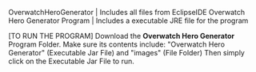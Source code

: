 OverwatchHeroGenerator | Includes all files from EclipseIDE
Overwatch Hero Generator Program | Includes a executable JRE file for the program

[TO RUN THE PROGRAM]
Download the **Overwatch Hero Generator** Program Folder.
Make sure its contents include: "Overwatch Hero Generator" (Executable Jar File) and "images" (File Folder)
Then simply click on the Executable Jar File to run.
